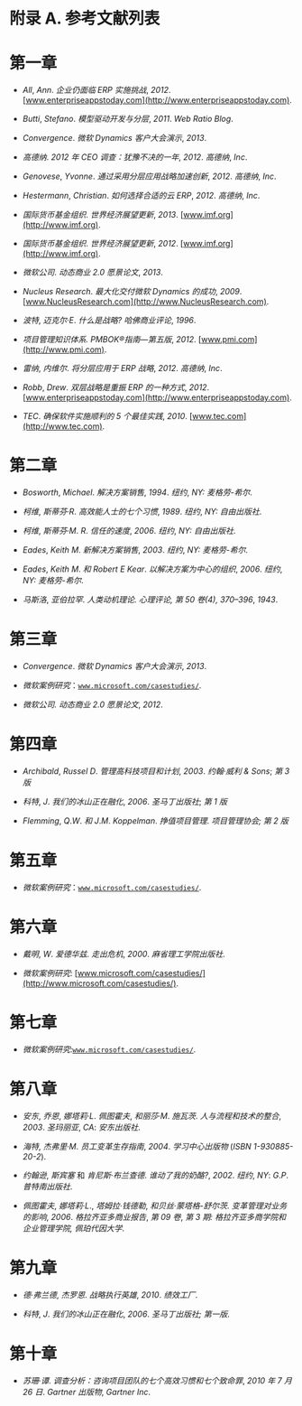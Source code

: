 # 附录 A. 参考文献列表

# 第一章

+   *All*, *Ann*. *企业仍面临 ERP 实施挑战*, *2012*. [www.enterpriseappstoday.com](http://www.enterpriseappstoday.com).

+   *Butti*, *Stefano*. *模型驱动开发与分层*, *2011*. *Web Ratio Blog*.

+   *Convergence*. *微软 Dynamics 客户大会演示*, *2013*.

+   *高德纳*. *2012 年 CEO 调查：犹豫不决的一年*, *2012*. *高德纳*, *Inc*.

+   *Genovese*, *Yvonne*. *通过采用分层应用战略加速创新*, *2012*. *高德纳*, *Inc*.

+   *Hestermann*, *Christian*. *如何选择合适的云 ERP*, *2012*. *高德纳*, *Inc*.

+   *国际货币基金组织*. *世界经济展望更新*, *2013*. [www.imf.org](http://www.imf.org).

+   *国际货币基金组织*. *世界经济展望更新*, *2012*. [www.imf.org](http://www.imf.org).

+   *微软公司*. *动态商业 2.0 愿景论文*, *2013*.

+   *Nucleus Research*. *最大化交付微软 Dynamics 的成功*, *2009*. [www.NucleusResearch.com](http://www.NucleusResearch.com).

+   *波特*, *迈克尔·E*. *什么是战略? 哈佛商业评论*, *1996*.

+   *项目管理知识体系. PMBOK®指南—第五版*, *2012*. [www.pmi.com](http://www.pmi.com).

+   *雷纳*, *内维尔*. *将分层应用于 ERP 战略*, *2012*. *高德纳*, *Inc*.

+   *Robb*, *Drew*. *双层战略是重振 ERP 的一种方式*, *2012*. [www.enterpriseappstoday.com](http://www.enterpriseappstoday.com).

+   *TEC*. *确保软件实施顺利的 5 个最佳实践*, *2010*. [www.tec.com](http://www.tec.com).

# 第二章

+   *Bosworth*, *Michael*. *解决方案销售*, *1994*. *纽约*, *NY: 麦格劳-希尔*.

+   *柯维*, *斯蒂芬·R*. *高效能人士的七个习惯*, *1989*. *纽约*, *NY: 自由出版社*.

+   *柯维*, *斯蒂芬·M*. *R*. *信任的速度*, *2006*. *纽约*, *NY: 自由出版社*.

+   *Eades*, *Keith M*. *新解决方案销售*, *2003*. *纽约*, *NY: 麦格劳-希尔*.

+   *Eades*, *Keith M*. *和 Robert E Kear*. *以解决方案为中心的组织*, *2006*. *纽约*, *NY: 麦格劳-希尔*.

+   *马斯洛*, *亚伯拉罕*. *人类动机理论. 心理评论, 第 50 卷(4), 370–396*, *1943*.

# 第三章

+   *Convergence*. *微软 Dynamics 客户大会演示*, *2013*.

+   *微软案例研究*：[`www.microsoft.com/casestudies/`](http://www.microsoft.com/casestudies/).

+   *微软公司. 动态商业 2.0 愿景论文*, *2012*.

# 第四章

+   *Archibald*, *Russel D*. *管理高科技项目和计划*, *2003*. *约翰·威利* *& Sons*; *第 3 版*

+   *科特*, *J*. *我们的冰山正在融化*, *2006*. *圣马丁出版社*; *第 1 版*

+   *Flemming*, *Q*.*W*. *和 J*.*M*. *Koppelman*. *挣值项目管理*. *项目管理协会;* *第 2 版*

# 第五章

+   *微软案例研究*：[`www.microsoft.com/casestudies/`](http://www.microsoft.com/casestudies/).

# 第六章

+   *戴明*, *W*. *爱德华兹*. *走出危机*, *2000*. *麻省理工学院出版社*.

+   *微软案例研究*: [www.microsoft.com/casestudies/](http://www.microsoft.com/casestudies/).

# 第七章

+   *微软案例研究*:[`www.microsoft.com/casestudies/`](http://www.microsoft.com/casestudies/).

# 第八章

+   *安东*, *乔恩*, *娜塔莉·L*. *佩图霍夫*, *和丽莎·M*. *施瓦茨*. *人与流程和技术的整合*, *2003*. *圣玛丽亚*, *CA*: *安东出版社*.

+   *海特*, *杰弗里·M*. *员工变革生存指南*, *2004*. *学习中心出版物* (*ISBN 1-930885-20-2*).

+   *约翰逊*, *斯宾塞* 和 *肯尼斯·布兰查德*. *谁动了我的奶酪?*, *2002*. *纽约*, *NY*: *G*.*P*. *普特南出版社*.

+   *佩图霍夫*, *娜塔莉·L*., *塔姆拉·钱德勒*, *和贝丝·蒙塔格-舒尔茨*. *变革管理对业务的影响*, *2006*. *格拉齐亚多商业报告*, *第 09 卷*, *第 3 期: 格拉齐亚多商学院和企业管理学院, 佩珀代因大学*.

# 第九章

+   *德·弗兰德*, *杰罗恩*. *战略执行英雄*, *2010*. *绩效工厂*.

+   *科特*, *J*. *我们的冰山正在融化*, *2006*. *圣马丁出版社;* *第一版*.

# 第十章

+   *苏珊·谭*. *调查分析：咨询项目团队的七个高效习惯和七个致命罪*, *2010 年 7 月 26 日*. *Gartner 出版物*, *Gartner Inc*.
